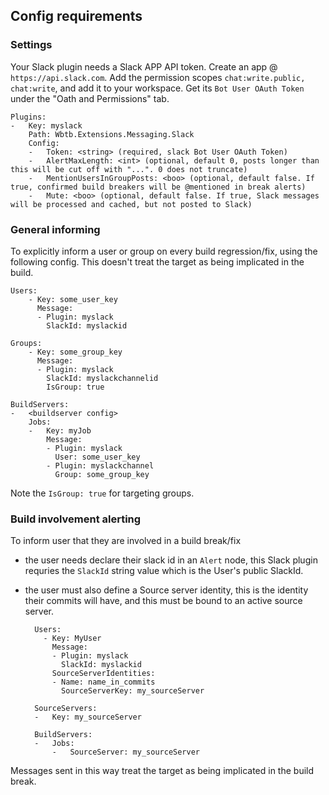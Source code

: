 ## Config requirements

### Settings

Your Slack plugin needs a Slack APP API token. Create an app @ `https://api.slack.com`. Add the permission scopes `chat:write.public, chat:write`, and add it to your workspace. Get its `Bot User OAuth Token` under the "Oath and Permissions" tab. 

    Plugins: 
    -   Key: myslack
        Path: Wbtb.Extensions.Messaging.Slack
        Config:
        -   Token: <string> (required, slack Bot User OAuth Token)
        -   AlertMaxLength: <int> (optional, default 0, posts longer than this will be cut off with "...". 0 does not truncate)
        -   MentionUsersInGroupPosts: <boo> (optional, default false. If true, confirmed build breakers will be @mentioned in break alerts)
        -   Mute: <boo> (optional, default false. If true, Slack messages will be processed and cached, but not posted to Slack)

### General informing

To explicitly inform a user or group on every build regression/fix, using the following config. This doesn't treat the target as being implicated in the build.

    Users:
        - Key: some_user_key
          Message:
          - Plugin: myslack
            SlackId: myslackid

    Groups:
        - Key: some_group_key
          Message:
          - Plugin: myslack
            SlackId: myslackchannelid
            IsGroup: true

    BuildServers:
    -   <buildserver config>
        Jobs:
        -   Key: myJob
            Message:
            - Plugin: myslack
              User: some_user_key
            - Plugin: myslackchannel
              Group: some_group_key

Note the `IsGroup: true` for targeting groups. 

### Build involvement alerting

To inform user that they are involved in a build break/fix

- the user needs declare their slack id in an `Alert` node, this Slack plugin requries the `SlackId` string value which is the User's public SlackId.
- the user must also define a Source server identity, this is the identity their commits will have, and this must be bound to an active source server.

        Users:
          - Key: MyUser
            Message:
            - Plugin: myslack
              SlackId: myslackid
            SourceServerIdentities:
            - Name: name_in_commits
              SourceServerKey: my_sourceServer

        SourceServers:
        -   Key: my_sourceServer

        BuildServers:
        -   Jobs:
            -   SourceServer: my_sourceServer

Messages sent in this way treat the target as being implicated in the build break.

